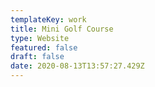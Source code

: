 ```yaml
---
templateKey: work
title: Mini Golf Course
type: Website
featured: false
draft: false
date: 2020-08-13T13:57:27.429Z
---
```

